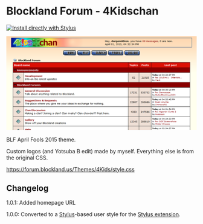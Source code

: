# Blockland Forum - 4Kidschan

[![Install directly with Stylus](https://img.shields.io/badge/Install%20directly%20with-Stylus-00adad.svg)](https://raw.githubusercontent.com/dargereldren/userstyles/master/Blockland%20Forum%20-%204Kidschan/blf-4kidschan.user.styl)

![With the style applied](112137_after.png)

BLF April Fools 2015 theme.

Custom logos (and Yotsuba B edit) made by myself. Everything else is from the original CSS.

https://forum.blockland.us/Themes/4Kids/style.css

## Changelog

1.0.1: Added homepage URL

1.0.0: Converted to a [Stylus](http://stylus-lang.com/)-based user style for the [Stylus extension](http://add0n.com/stylus.html).

